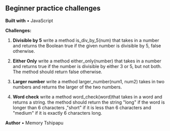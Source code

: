 ## Beginner practice challenges

**Built with**
•	JavaScript

**Challenges:**

1.	**Divisible by 5**
write a method is_div_by_5(num) that takes in a number and returns the Boolean true if the given number is divisible by 5, false otherwise.

2.	**Either Only**
write a method either_only(number) that takes in a number and returns true if the number is divisible by either 3 or 5, but not both. The method should return false otherwise.

3.	**Larger number**
write a method larger_number(num1, num2) takes in two numbers and returns the larger of the two numbers.

4.	**Word check**
write a method word_check(word)that takes in a word and returns a string. the method should return the string "long" if the word is longer than 6 characters ,"short" if it is less than 6 characters and "medium" if it is exactly 6 characters long.

**Author** 
•	Memory Tshipapu



